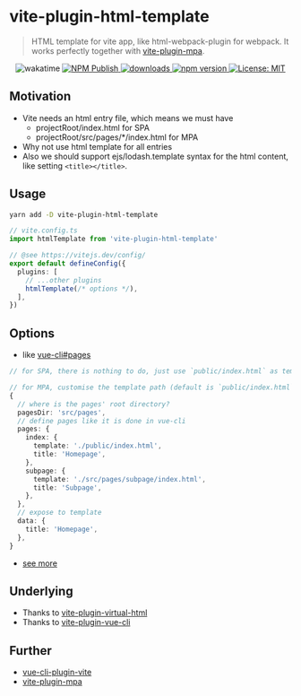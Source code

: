 # vite-plugin-html-template

> HTML template for vite app, like html-webpack-plugin for webpack.
> It works perfectly together with [vite-plugin-mpa](https://github.com/IndexXuan/vite-plugin-mpa).

<p align="center">
  <img alt="wakatime" src="https://wakatime.com/badge/github/IndexXuan/vite-plugin-html-template.svg" />
  <a href="https://github.com/IndexXuan/vite-plugin-html-template/actions/workflows/npm-publish.yml">
   <img alt="NPM Publish" src="https://github.com/IndexXuan/vite-plugin-html-template/actions/workflows/npm-publish.yml/badge.svg" style="max-width:100%;">
  </a>
  <a href="https://www.npmjs.com/package/vite-plugin-html-template" rel="nofollow">
    <img alt="downloads" src="https://img.shields.io/npm/dt/vite-plugin-html-template.svg">
  </a>
  <a href="https://www.npmjs.com/package/vite-plugin-html-template" rel="nofollow">
    <img alt="npm version" src="https://img.shields.io/npm/v/vite-plugin-html-template.svg" style="max-width:100%;">
  </a>
  <a href="https://github.com/IndexXuan/vite-plugin-html-template/blob/main/LICENSE">
    <img alt="License: MIT" src="https://img.shields.io/badge/License-MIT-yellow.svg" style="max-width:100%;">
  </a>
</p>

## Motivation

- Vite needs an html entry file, which means we must have
  - projectRoot/index.html for SPA
  - projectRoot/src/pages/*/index.html for MPA
- Why not use html template for all entries
- Also we should support ejs/lodash.template syntax for the html content, like setting `<title></title>`.

## Usage

```sh
yarn add -D vite-plugin-html-template
```

```ts
// vite.config.ts
import htmlTemplate from 'vite-plugin-html-template'

// @see https://vitejs.dev/config/
export default defineConfig({
  plugins: [
    // ...other plugins
    htmlTemplate(/* options */),
  ],
})
```

## Options

- like [vue-cli#pages](https://cli.vuejs.org/config/#pages)
```ts
// for SPA, there is nothing to do, just use `public/index.html` as template

// for MPA, customise the template path (default is `public/index.html`) and page title:
{
  // where is the pages' root directory?
  pagesDir: 'src/pages',
  // define pages like it is done in vue-cli
  pages: {
    index: {
      template: './public/index.html',
      title: 'Homepage',
    },
    subpage: {
      template: './src/pages/subpage/index.html',
      title: 'Subpage',
    },
  },
  // expose to template
  data: {
    title: 'Homepage',
  },
}
```

- [see more](https://github.com/IndexXuan/vite-plugin-html-template/blob/main/src/lib/options.ts)


## Underlying
- Thanks to [vite-plugin-virtual-html](https://github.com/Windson1806/vite-plugin-virtual-html)
- Thanks to [vite-plugin-vue-cli](https://github.com/IndexXuan/vite-plugin-vue-cli/blob/main/src/index.ts#L165)


## Further
- [vue-cli-plugin-vite](https://github.com/IndexXuan/vue-cli-plugin-vite)
- [vite-plugin-mpa](https://github.com/IndexXuan/vite-plugin-mpa)
